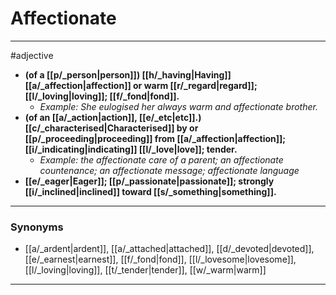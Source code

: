 # Affectionate
---
#adjective
- **(of a [[p/_person|person]]) [[h/_having|Having]] [[a/_affection|affection]] or warm [[r/_regard|regard]]; [[l/_loving|loving]]; [[f/_fond|fond]].**
	- _Example: She eulogised her always warm and affectionate brother._
- **(of an [[a/_action|action]], [[e/_etc|etc]].) [[c/_characterised|Characterised]] by or [[p/_proceeding|proceeding]] from [[a/_affection|affection]]; [[i/_indicating|indicating]] [[l/_love|love]]; tender.**
	- _Example: the affectionate care of a parent; an affectionate countenance; an affectionate message; affectionate language_
- **[[e/_eager|Eager]]; [[p/_passionate|passionate]]; strongly [[i/_inclined|inclined]] toward [[s/_something|something]].**
---
### Synonyms
- [[a/_ardent|ardent]], [[a/_attached|attached]], [[d/_devoted|devoted]], [[e/_earnest|earnest]], [[f/_fond|fond]], [[l/_lovesome|lovesome]], [[l/_loving|loving]], [[t/_tender|tender]], [[w/_warm|warm]]
---
